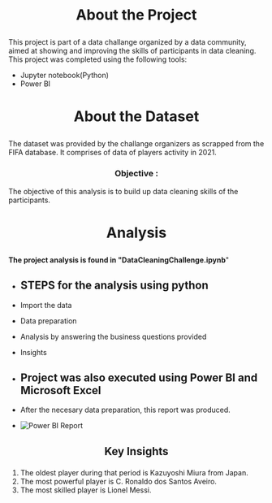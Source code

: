 # <p align="center" style="margin-top: 0px;"> About the Project
This project is part of a data challange organized by a data community, aimed at showing and improving the skills of participants in data cleaning. This project was completed using the following tools:
- Jupyter notebook(Python)
- Power BI

# <p align="center" style="margin-top: 0px;"> About the Dataset
The dataset was provided by the challange organizers as scrapped from the FIFA database. It comprises of data of players activity in 2021.

### <p align="center">Objective :
The objective of this analysis is to build up data cleaning skills of the participants.

# <p align="center" style="margin-top: 0px;"> Analysis
**The project analysis is found in "DataCleaningChallenge.ipynb**"

- ## STEPS for the analysis using python
- Import the data
- Data preparation
- Analysis by answering the business questions provided
- Insights

- ## Project was also executed using Power BI and Microsoft Excel
- After the necesary data preparation, this report was produced.
- ![Power BI Report](BI_report1.png)

## <p align="center">Key Insights

1. The oldest player during that period is Kazuyoshi Miura from Japan.
2. The most powerful player is C. Ronaldo dos Santos Aveiro.
3. The most skilled player is Lionel Messi.
